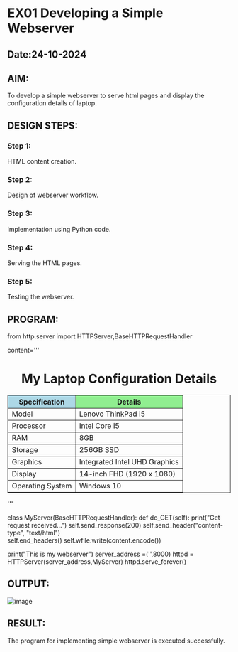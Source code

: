 # EX01 Developing a Simple Webserver
## Date:24-10-2024
## AIM:
To develop a simple webserver to serve html pages and display the configuration details of laptop.

## DESIGN STEPS:
### Step 1: 
HTML content creation.

### Step 2:
Design of webserver workflow.

### Step 3:
Implementation using Python code.

### Step 4:
Serving the HTML pages.

### Step 5:
Testing the webserver.

## PROGRAM:
from http.server import HTTPServer,BaseHTTPRequestHandler

content='''
<!doctype html>
<html>
<head>
<title> My Web Server</title>
</head>
<body>
<h1><center>My Laptop Configuration Details</center></h1>
   <table border="1" cellpadding="10" align="center">
        <tr>
            <th bgcolor="lightblue">Specification</th>
            <th bgcolor="lightgreen">Details</th>
        </tr>
        <tr>
            <td>Model</td>
            <td>Lenovo ThinkPad i5</td>
        </tr>
        <tr>
            <td>Processor</td>
            <td>Intel Core i5</td>
        </tr>
        <tr>
            <td>RAM</td>
            <td>8GB</td>
        </tr>
        <tr>
            <td>Storage</td>
            <td>256GB SSD</td>
        </tr>
        <tr>
            <td>Graphics</td>
            <td>Integrated Intel UHD Graphics</td>
        </tr>
        <tr>
            <td>Display</td>
            <td>14-inch FHD (1920 x 1080)</td>
        </tr>
        <tr>
            <td>Operating System</td>
            <td>Windows 10</td>
        </tr>
    </table>
</body>
</html>
'''

class MyServer(BaseHTTPRequestHandler):
    def do_GET(self):
        print("Get request received...")
        self.send_response(200) 
        self.send_header("content-type", "text/html")       
        self.end_headers()
        self.wfile.write(content.encode())

print("This is my webserver") 
server_address =('',8000)
httpd = HTTPServer(server_address,MyServer)
httpd.serve_forever()



## OUTPUT:
![image](https://github.com/user-attachments/assets/d20623c8-9379-4374-994f-c6151d14915a)



## RESULT:
The program for implementing simple webserver is executed successfully.
